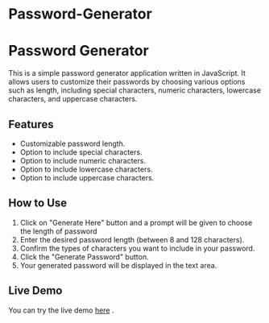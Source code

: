 # Password-Generator
# Password Generator

This is a simple password generator application written in JavaScript. It allows users to customize their passwords by choosing various options such as length, including special characters, numeric characters, lowercase characters, and uppercase characters.

## Features

- Customizable password length.
- Option to include special characters.
- Option to include numeric characters.
- Option to include lowercase characters.
- Option to include uppercase characters.

## How to Use

1. Click on "Generate Here" button and a prompt will be given to choose the length of password
2. Enter the desired password length (between 8 and 128 characters).
3. Confirm the types of characters you want to include in your password.
4. Click the "Generate Password" button.
5. Your generated password will be displayed in the text area.

## Live Demo

You can try the live demo [here]() .